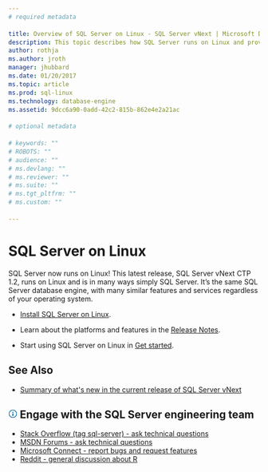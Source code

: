 ```yaml
---
# required metadata

title: Overview of SQL Server on Linux - SQL Server vNext | Microsoft Docs
description: This topic describes how SQL Server runs on Linux and provides information on how to learn more.
author: rothja 
ms.author: jroth 
manager: jhubbard
ms.date: 01/20/2017
ms.topic: article
ms.prod: sql-linux
ms.technology: database-engine
ms.assetid: 9dcc6a90-0add-42c2-815b-862e4e2a21ac

# optional metadata

# keywords: ""
# ROBOTS: ""
# audience: ""
# ms.devlang: ""
# ms.reviewer: ""
# ms.suite: ""
# ms.tgt_pltfrm: ""
# ms.custom: ""

---
```

# SQL Server on Linux

SQL Server now runs on Linux! This latest release, SQL Server vNext CTP 1.2, runs on Linux and is in
many ways simply SQL Server. It’s the same SQL Server database engine, with many similar features and services regardless of your operating system.

- [Install SQL Server on Linux](sql-server-linux-setup.md).

- Learn about the platforms and features in the [Release Notes](sql-server-linux-release-notes.md).

- Start using SQL Server on Linux in [Get started](sql-server-linux-get-started-tutorial.md).

## See Also
- [Summary of what's new in the current release of SQL Server vNext](https://msdn.microsoft.com/library/mt788653(SQL.130).aspx)

##  ![info_tip](./media/general/info_tip.png) Engage with the SQL Server engineering team 
- [Stack Overflow (tag sql-server) - ask technical questions](http://stackoverflow.com/questions/tagged/sql-server)
- [MSDN Forums - ask technical questions](https://social.msdn.microsoft.com/Forums/en-US/home?category=sqlserver)
- [Microsoft Connect - report bugs and request features](https://connect.microsoft.com/SQLServer/Feedback)
- [Reddit - general discussion about R](https://www.reddit.com/r/SQLServer/)